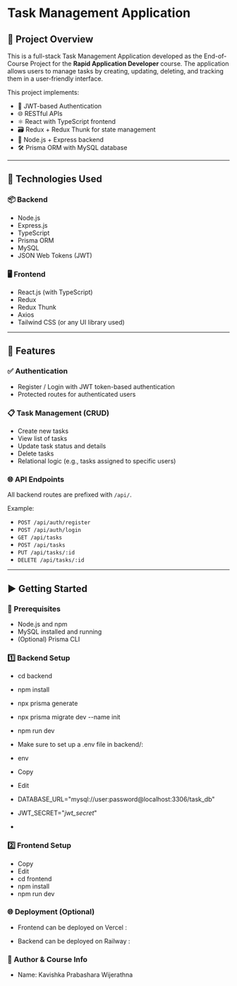 # Task Management Application

## 📌 Project Overview

This is a full-stack Task Management Application developed as the End-of-Course Project for the **Rapid Application Developer** course. The application allows users to manage tasks by creating, updating, deleting, and tracking them in a user-friendly interface.

This project implements:
- 🔐 JWT-based Authentication
- 🌐 RESTful APIs
- ⚛️ React with TypeScript frontend
- 🗃️ Redux + Redux Thunk for state management
- 🧩 Node.js + Express backend
- 🛠️ Prisma ORM with MySQL database

---

## 🔧 Technologies Used

### 📦 Backend
- Node.js
- Express.js
- TypeScript
- Prisma ORM
- MySQL
- JSON Web Tokens (JWT)

### 🖥️ Frontend
- React.js (with TypeScript)
- Redux
- Redux Thunk
- Axios
- Tailwind CSS (or any UI library used)

---

## 🔐 Features

### ✅ Authentication
- Register / Login with JWT token-based authentication
- Protected routes for authenticated users

### 📋 Task Management (CRUD)
- Create new tasks
- View list of tasks
- Update task status and details
- Delete tasks
- Relational logic (e.g., tasks assigned to specific users)

### 🌐 API Endpoints
All backend routes are prefixed with `/api/`.

Example:
- `POST /api/auth/register`
- `POST /api/auth/login`
- `GET /api/tasks`
- `POST /api/tasks`
- `PUT /api/tasks/:id`
- `DELETE /api/tasks/:id`

---

## ▶️ Getting Started

### 🚀 Prerequisites

- Node.js and npm
- MySQL installed and running
- (Optional) Prisma CLI

### 1️⃣ Backend Setup

- cd backend
- npm install
- npx prisma generate
- npx prisma migrate dev --name init
- npm run dev
- Make sure to set up a .env file in backend/:

- env
- Copy
- Edit
- DATABASE_URL="mysql://user:password@localhost:3306/task_db"
- JWT_SECRET="_jwt_secret_"
- 
### 2️⃣ Frontend Setup

- Copy
- Edit
- cd frontend
- npm install
- npm run dev

### 🌐 Deployment (Optional)

- Frontend can be deployed on Vercel :

- Backend can be deployed on Railway :


### 📝 Author & Course Info

- Name: Kavishka Prabashara Wijerathna



